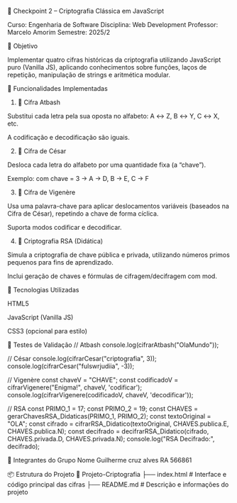 🧠 Checkpoint 2 – Criptografia Clássica em JavaScript

Curso: Engenharia de Software
Disciplina: Web Development
Professor: Marcelo Amorim
Semestre: 2025/2

🎯 Objetivo

Implementar quatro cifras históricas da criptografia utilizando JavaScript puro (Vanilla JS), aplicando conhecimentos sobre funções, laços de repetição, manipulação de strings e aritmética modular.

🧩 Funcionalidades Implementadas
1. 🔁 Cifra Atbash

Substitui cada letra pela sua oposta no alfabeto:
A ↔ Z, B ↔ Y, C ↔ X, etc.

A codificação e decodificação são iguais.

2. 🔄 Cifra de César

Desloca cada letra do alfabeto por uma quantidade fixa (a “chave”).

Exemplo: com chave = 3 → A → D, B → E, C → F

3. 🧮 Cifra de Vigenère

Usa uma palavra-chave para aplicar deslocamentos variáveis (baseados na Cifra de César), repetindo a chave de forma cíclica.

Suporta modos codificar e decodificar.

4. 🔐 Criptografia RSA (Didática)

Simula a criptografia de chave pública e privada, utilizando números primos pequenos para fins de aprendizado.

Inclui geração de chaves e fórmulas de cifragem/decifragem com mod.

🧠 Tecnologias Utilizadas

HTML5

JavaScript (Vanilla JS)

CSS3 (opcional para estilo)

🧪 Testes de Validação
// Atbash
console.log(cifrarAtbash("OlaMundo")); 

// César
console.log(cifrarCesar("criptografia", 3)); 
console.log(cifrarCesar("fulswrjudiia", -3)); 

// Vigenère
const chaveV = "CHAVE";
const codificadoV = cifrarVigenere("Enigma!", chaveV, 'codificar');
console.log(cifrarVigenere(codificadoV, chaveV, 'decodificar'));

// RSA
const PRIMO_1 = 17;
const PRIMO_2 = 19;
const CHAVES = gerarChavesRSA_Didaticas(PRIMO_1, PRIMO_2);
const textoOriginal = "OLA";
const cifrado = cifrarRSA_Didatico(textoOriginal, CHAVES.publica.E, CHAVES.publica.N);
const decifrado = decifrarRSA_Didatico(cifrado, CHAVES.privada.D, CHAVES.privada.N);
console.log("RSA Decifrado:", decifrado);

👥 Integrantes do Grupo
Nome Guilherme cruz alves	RA 566861
	
	
	
	


📦 Estrutura do Projeto
📁 Projeto-Criptografia
├── index.html        # Interface e código principal das cifras
├── README.md         # Descrição e informações do projeto

